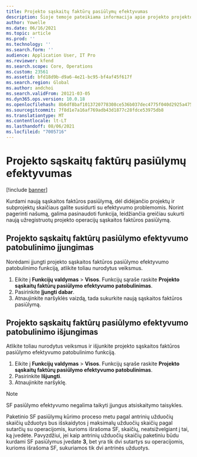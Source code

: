 ```yaml
---
title: Projekto sąskaitų faktūrų pasiūlymų efektyvumas
description: Šioje temoje pateikiama informacija apie projekto projekto sąskaitų faktūrų pasiūlymų efektyvumo patobulinimus.
author: Yowelle
ms.date: 06/16/2021
ms.topic: article
ms.prod: ''
ms.technology: ''
ms.search.form: ''
audience: Application User, IT Pro
ms.reviewer: kfend
ms.search.scope: Core, Operations
ms.custom: 23561
ms.assetid: bfd18d9b-d9a6-4e21-bc95-bf4af45f617f
ms.search.region: Global
ms.author: andchoi
ms.search.validFrom: 20121-03-05
ms.dyn365.ops.version: 10.0.18
ms.openlocfilehash: 8b6df8baf1013720778308ce536b037dec4775f040d2925a47508fb373900f81
ms.sourcegitcommit: 7f8d1e7a16af769adb43d1877c28fdce53975db8
ms.translationtype: MT
ms.contentlocale: lt-LT
ms.lasthandoff: 08/06/2021
ms.locfileid: "7005716"
---
```

# <a name="project-invoice-proposal-performance"></a>Projekto sąskaitų faktūrų pasiūlymų efektyvumas

[!include [banner](../includes/banner.md)]

Kurdami naują sąskaitos faktūros pasiūlymą, dėl didėjančio projektų ir subprojektų skaičiaus galite susidurti su efektyvumo problemomis. Norint pagerinti našumą, galima pasinaudoti funkcija, leidžiančia greičiau sukurti naują užregistruotų projekto operacijų sąskaitos faktūros pasiūlymą.

## <a name="enable-project-invoice-proposal-performance-enhancement"></a>Projekto sąskaitų faktūrų pasiūlymo efektyvumo patobulinimo įjungimas
Norėdami įjungti projekto sąskaitos faktūros pasiūlymo efektyvumo patobulinimo funkciją, atlikite toliau nurodytus veiksmus.

1.  Eikite į **Funkcijų valdymas** > **Visos**. Funkcijų sąraše raskite **Projekto sąskaitų faktūrų pasiūlymo efektyvumo patobulinimas**.
2.  Pasirinkite **Įjungti dabar**.
3.  Atnaujinkite naršyklės vaizdą, tada sukurkite naują sąskaitos faktūros pasiūlymą.

## <a name="turn-off-project-invoice-proposal-performance-enhancement"></a>Projekto sąskaitų faktūrų pasiūlymo efektyvumo patobulinimo išjungimas
Atlikite toliau nurodytus veiksmus ir išjunkite projekto sąskaitos faktūros pasiūlymo efektyvumo patobulinimo funkciją.

1.  Eikite į **Funkcijų valdymas** > **Visos**. Funkcijų sąraše raskite **Projekto sąskaitų faktūrų pasiūlymo efektyvumo patobulinimas**.
2.  Pasirinkite **Išjungti**.
3.  Atnaujinkite naršyklę.

> [!NOTE]
> SF pasiūlymo efektyvumo negalima taikyti įjungus atsiskaitymo taisykles.
> 
> Paketinio SF pasiūlymų kūrimo proceso metu pagal antrinių užduočių skaičių užduotys bus išskaidytos į maksimalų užduočių skaičių pagal sutarčių su operacijomis, kurioms išrašoma SF, skaičių, neatsižvelgiant į tai, ką įvedėte. Pavyzdžiui, jei kaip antrinių užduočių skaičių paketiniu būdu kurdami SF pasiūlymus įvedate **3**, bet yra tik dvi sutartys su operacijomis, kurioms išrašoma SF, sukuriamos tik dvi antrinės užduotys.
